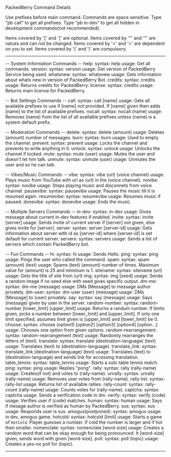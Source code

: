 PackedBerry Command Details

Use prefixes before main command.
Commands are space sensitive.
Type "pb call" to get all prefixes.
Type "pb in-dev" to get all hidden in development commands(not recommended).

Items covered by '[' and ']' are optional.
Items covered by '"' and '"' are values and can not be changed.
Items covered by '<' and '>' are dependent on you to set.
Items covered by '(' and ')' are compulsory.

--------------------------------
-- System Information Commands --
help:
	syntax: <prefix> help
	usage: Get all commands.
version:
	syntax: <prefix> version
	usage: Get version of PackedBerry Service being used.
whatsnew:
	syntax: <prefix> whatsnew
	usage: Gets information about whats new in version of PackedBerry Bot.
credits:
	syntax: <prefix> credits
	usage: Returns credits for PackedBerry.
license:
	syntax: <prefix> credits
	usage: Returns main license for PackedBerry.

-- Bot Settings Commands --
call:
	syntax: <prefix> call [name]
	usage: Gets all available prefixes to use if [name] not provided. If [name] given then adds [name] to the list of available prefixes.
nocall:
	syntax: <prefix> nocall (name)
	usage: Removes (name) from the list of all available prefixes unless (name) is a system default prefix.

-- Moderation Commands --
delete:
	syntax: <prefix> delete (amount)
	usage: Deletes (amount) number of messages.
burn:
	syntax: <prefix> burn
	usage: Used to empty the channel.
prevent:
	syntax: <prefix> prevent
	usage: Locks the channel and prevents to write anything in it.
unlock:
	syntax: <prefix> unlock
	usage: Unlocks the channel if locked.
mute:
	syntax: <prefix> mute (user)
	usage: Mutes the user and doesn't let him talk.
unmute:
	syntax: <prefix> unmute (user)
	usage: Unmutes the user and so he can talk.

-- Vibes/Music Commands --
vibe:
	syntax: <prefix> vibe (url) (voice channel)
	usage: Plays music from YouTube with url as (url) in the (voice channel).
novibe:
	syntax: <prefix> novibe
	usage: Stops playing music and disconnets from voice channel.
pausevibe:
	syntax: <prefix> pausevibe
	usage: Pauses the music till it is resumed again.
resumevibe:
	syntax: <prefix> resumevibe
	usage: Resumes music if paused.
donevibe:
	syntax: <prefix> donevibe
	usage: Ends the music.

-- Multiple Servers Commands --
in-dev:
	syntax: <prefix> in-dev
	usage: Gives message about current in-dev features if enabled.
invite:
	syntax: <prefix> invite [server]
	usage: Sends invite of current server if [server] not given, else gives invite for [server].
server:
	syntax: <prefix> server [server-id]
	usage: Gets information about server with id as [server-id] where [server-id] is set default for current server.
servers:
	syntax: <prefix> servers
	usage: Sends a list of servers which contain PackedBerry bot.

-- Fun Commands --
hi:
	syntax: <prefix> hi
	usage: Sends Hello.
ping:
	syntax: <prefix> ping
	usage: Pings the user who called the command.
spam:
	syntax: <prefix> spam (amount) (text)
	usage: Spams (text) (amount) number of times. Maximum value for (amount) is 25 and minimum is 1.
sitename:
	syntax: <prefix> sitename (url)
	usage: Gets the title of site from (url)
img:
	syntax: <prefix> img [seed]
	usage: Sends a random image if no seed else with seed gives specific output.
dm-me:
	syntax: <prefix> dm-me (message)
	usage: DMs [Message] to message author privately.
dm-user:
	syntax: <prefix> dm-user (user) (message)
	usage: DMs [Message] to (user) privately.
say:
	syntax: <prefix> say (message)
	usage: Says (message) given by user in the server.
random-number:
	syntax: <prefix> random-number [lower_limit] [upper_limit]
	usage: Returns a randum number. If limits given, picks a number between [lower_limit] and [upper_limit]. If only one limit specified, assumes limit given is [upper_limit] and [lower_limit] be 0.
choose:
	syntax: <prefix> choose (option1) [option2] [option3] [option4] [option...]
	usage: Chooses one option from given options.
random-rearrangement:
	syntax: <prefix> random-rearrangement (text)
	usage: Randomly rearranges the letters of (text).
translate:
	syntax: <prefix> translate (destination-language) (text)
	usage: Translates (text) to (destination-language).
translate_link:
	syntax: <prefix> translate_link (destination-language) (text)
	usage: Translates (text) to (destination-language) and sends link for accessing translation.
table_tennis:
	syntax: <prefix> table_tennis
	usage: Starts a solo table tennis match.
ping:
	syntax: ping
	usage: Replies "pong".
rally:
	syntax: <prefix> rally (rally-name)
	usage: Creates(if not) and votes to (rally-name).
unrally:
	syntax: <prefix> unrally (rally-name)
	usage: Removes user votes from (rally-name).
rally-list:
	syntax: <prefix> rally-list
	usage: Returns list of available rallies.
rally-count:
	syntax: <prefix> rally-count (rally-name)
	usage: Counts votes for (rally-name).
captcha:
	syntax: <prefix> captcha
	usage: Sends a verification code in dm.
verify:
	syntax: <prefix> verify (code)
	usage: Verifies user if (code) matches.
human:
	syntax: <prefix> human
	usage: Says if mesage author is verified as human by PackedBerry.
sus:
	syntax: <prefix> sus
	usage: Responds user is sus.
amogus(postponed):
	syntax: <prefix> amogus
	usage: in dev, amogus game.
hotcold:
	syntax: <prefix> hotcold [limit]
	usage: Starts a game of `HotCold`. Player guesses a number. If cold the number is larger and if hot then smaller.
nomenclate:
	syntax: <prefix> nomenclate [word-size]
	usage: Creates a random word that can be okay enough for being pronounced. It [word-size] given, sends word with given [word-size].
poll:
	syntax: <prefix> poll (topic)
	usage: Creates a yes-no poll for (topic).

--------------------------------